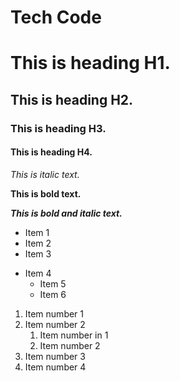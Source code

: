 # Tech Code

# This is heading H1.

## This is heading H2.

### This is heading H3.

#### This is heading H4.

*This is italic text.*

**This is bold text.**

***This is bold and italic text.***




- Item 1
- Item 2
- Item 3

+ Item 4
    + Item 5
    + Item 6

1. Item number 1
2. Item number 2
    1. Item number in 1
    2. Item number 2
3. Item number 3
4. Item number 4    
